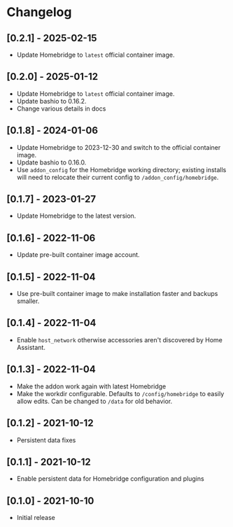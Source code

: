 # Changelog

## [0.2.1] - 2025-02-15

- Update Homebridge to `latest` official container image.

## [0.2.0] - 2025-01-12

- Update Homebridge to `latest` official container image.
- Update bashio to 0.16.2.
- Change various details in docs

## [0.1.8] - 2024-01-06

- Update Homebridge to 2023-12-30 and switch to the official container image.
- Update bashio to 0.16.0.
- Use `addon_config` for the Homebridge working directory; existing installs
  will need to relocate their current config to `/addon_config/homebridge`.

## [0.1.7] - 2023-01-27

- Update Homebridge to the latest version.

## [0.1.6] - 2022-11-06

- Update pre-built container image account.

## [0.1.5] - 2022-11-04

- Use pre-built container image to make installation faster and backups smaller.

## [0.1.4] - 2022-11-04

- Enable `host_network` otherwise accessories aren't discovered by Home Assistant.

## [0.1.3] - 2022-11-04

- Make the addon work again with latest Homebridge
- Make the workdir configurable. Defaults to `/config/homebridge` to easily allow edits. Can be changed to `/data` for old behavior.

## [0.1.2] - 2021-10-12

- Persistent data fixes

## [0.1.1] - 2021-10-12

- Enable persistent data for Homebridge configuration and plugins

## [0.1.0] - 2021-10-10

- Initial release
